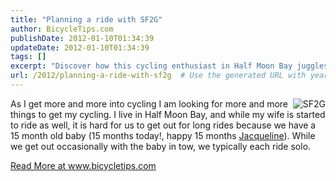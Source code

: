 ```yaml
---
title: "Planning a ride with SF2G"
author: BicycleTips.com
publishDate: 2012-01-10T01:34:39
updateDate: 2012-01-10T01:34:39
tags: []
excerpt: "Discover how this cycling enthusiast in Half Moon Bay juggles family life and cycling passion. Find out more at www.bicycletips.com! 🚴‍♂️ #cycling #familylife"
url: /2012/planning-a-ride-with-sf2g  # Use the generated URL with year
---
```

<p><img src="https://www.bicycletips.com/Portals/18/Content/1-9-12-SF2G_337.jpg" alt="SF2G" align="right" style="float: right;border-width: 0px;border-style: solid;" />As I get more and more into cycling I am looking for more and more things to get my cycling. I live in Half Moon Bay, and while my wife is started to ride as well, it is hard for us to get out for long rides because we have a 15 month old baby (15 months today!, happy 15 months <a href="https://www.jacquelinehammond.com/">Jacqueline</a>). While we get out occasionally with the baby in tow, we typically each ride solo.</p> <a href="https://www.bicycletips.com/tips/aid/20">Read More at www.bicycletips.com</a>

